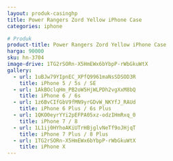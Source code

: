```yaml
---
layout: produk-casinghp
title: Power Rangers Zord Yellow iPhone Case
categories: iphone

# Produk
product-title: Power Rangers Zord Yellow iPhone Case
harga: 90000
sku: hn-3704
image-drive: 1TG2rSORn-X5HmEWx6bYbpP-rWbGkuWtX
gallery:
  - url: 1uBJw79YIpnEC_XPfQ9961maNsSDSOD3R
    title: iPhone 5 / 5s / SE
  - url: 1AkBOclqHm_PB2oW5HjWLPDh2vgXxM8bQ
    title: iPhone 6 / 6s
  - url: 1z6BvCIfGbV9fMN9yrGDvW_NKYfJ_RAUd
    title: iPhone 6 Plus / 6s Plus
  - url: 1QKO0eyrYYi2pEFPA05xz-odzIHmRxq_0
    title: iPhone 7 / 8
  - url: 1L1ij0HYhoAKiUTrHBjglvNeTf9oJHjqT
    title: iPhone 7 Plus / 8 Plus
  - url: 1TG2rSORn-X5HmEWx6bYbpP-rWbGkuWtX
    title: iPhone X
---
```

